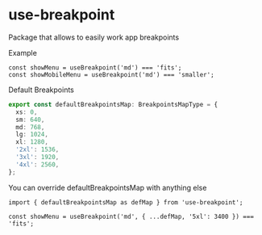 # use-breakpoint

Package that allows to easily work app breakpoints

Example

```tsx
const showMenu = useBreakpoint('md') === 'fits';
const showMobileMenu = useBreakpoint('md') === 'smaller';
```

Default Breakpoints

```ts
export const defaultBreakpointsMap: BreakpointsMapType = {
  xs: 0,
  sm: 640,
  md: 768,
  lg: 1024,
  xl: 1280,
  '2xl': 1536,
  '3xl': 1920,
  '4xl': 2560,
};
```

You can override defaultBreakpointsMap with anything else

```tsx
import { defaultBreakpointsMap as defMap } from 'use-breakpoint';

const showMenu = useBreakpoint('md', { ...defMap, '5xl': 3400 }) === 'fits';
```
